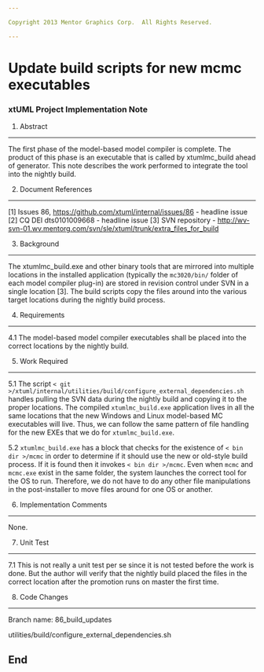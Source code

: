 ```yaml
---

Copyright 2013 Mentor Graphics Corp.  All Rights Reserved.

---
```


# Update build scripts for new mcmc executables
### xtUML Project Implementation Note


1. Abstract
-----------
The first phase of the model-based model compiler is complete.  The product of
this phase is an executable that is called by xtumlmc_build ahead of generator.
This note describes the work performed to integrate the tool into the nightly
build.

2. Document References
----------------------
[1] Issues 86, https://github.com/xtuml/internal/issues/86  - headline issue
[2] CQ DEI dts0101009668 - headline issue
[3] SVN repository - http://wv-svn-01.wv.mentorg.com/svn/sle/xtuml/trunk/extra_files_for_build    

3. Background
-------------
The xtumlmc_build.exe and other binary tools that are mirrored into multiple
locations in the installed application (typically the ```mc3020/bin/``` folder
of each model compiler plug-in) are stored in revision control under SVN in
a single location [3].  The build scripts copy the files around into the various
target locations during the nightly build process.  

4. Requirements
---------------
4.1  The model-based model compiler executables shall be placed into the correct
  locations by the nightly build.
  
5. Work Required
----------------
5.1  The script ```< git >/xtuml/internal/utilities/build/configure_external_dependencies.sh``` handles
  pulling the SVN data during the nightly build and copying it to the proper locations.  The 
  compiled ```xtumlmc_build.exe``` application lives in all the same locations that the new
  Windows and Linux model-based MC executables will live.  Thus, we can follow the same pattern
  of file handling for the new EXEs that we do for ```xtumlmc_build.exe```.  

5.2  ```xtumlmc_build.exe``` has a block that checks for the existence of ```< bin dir >/mcmc``` in 
  order to determine if it should use the new or old-style build process.  If it is found
  then it invokes ```< bin dir >/mcmc```.  Even when ```mcmc``` and ```mcmc.exe``` exist in 
  the same folder, the system launches the correct tool for the OS to run.  Therefore, we do
  not have to do any other file manipulations in the post-installer to move files around for
  one OS or another.  
  
6. Implementation Comments
--------------------------
None.

7. Unit Test
------------
7.1  This is not really a unit test per se since it is not tested before the work
  is done.  But the author will verify that the nightly build placed the files in 
  the correct location after the promotion runs on master the first time.

8. Code Changes
---------------
Branch name: 86_build_updates

utilities/build/configure_external_dependencies.sh

End
---

